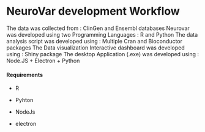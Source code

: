 # NeuroVar development Workflow

The data was collected from : ClinGen and Ensembl databases
Neurovar was developed using two Programming Languages : R and Python
The data analysis script was developed using : Multiple Cran and Bioconductor packages
The Data visualization Interactive dashboard  was developed using : Shiny package
The desktop Application (.exe) was developed using : Node.JS + Electron + Python



#### Requirements

* R

* Pyhton

* NodeJs

* electron



